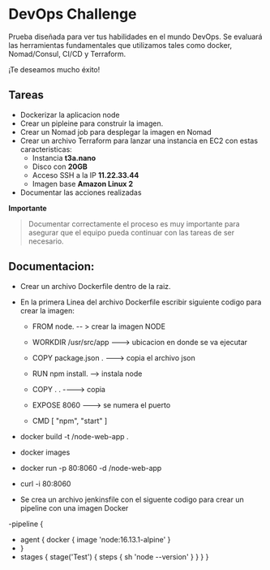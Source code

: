 # DevOps Challenge

Prueba diseñada para ver tus habilidades en el mundo DevOps. Se evaluará las herramientas fundamentales que utilizamos tales como docker, Nomad/Consul, CI/CD y Terraform. 

¡Te deseamos mucho éxito!


## Tareas
* Dockerizar la aplicacion node
* Crear un pipleine para construir la imagen.
* Crear un Nomad job para desplegar la imagen en Nomad
* Crear un archivo Terraform para lanzar una instancia en EC2 con estas caracteristicas: 
  * Instancia **t3a.nano**
  * Disco con **20GB**
  * Acceso SSH a la IP **11.22.33.44**
  * Imagen base **Amazon Linux 2**
* Documentar las acciones realizadas 
  
**Importante**    
> Documentar correctamente el proceso es muy importante para asegurar que el equipo pueda continuar con las tareas de ser necesario. 

## Documentacion:
* Crear un archivo Dockerfile dentro de la raiz.
* En la primera Linea del archivo Dockerfile escribir siguiente codigo para crear la imagen:

  - FROM node.  -- > crear la imagen NODE
  - WORKDIR /usr/src/app ---> ubicacion en donde se va ejecutar
  - COPY package.json .  ---> copia el archivo json
  - RUN npm install. --> instala node

  - COPY . . ----> copia 

  - EXPOSE 8060  ---> se numera el puerto
  - CMD [ "npm", "start" ]

* docker build -t <prefijo o usuario>/node-web-app .
* docker images
* docker run -p 80:8060 -d <usuario>/node-web-app
* curl -i 80:8060
 
 
* Se crea un archivo jenkinsfile con el siguente codigo para crear un pipeline con una imagen Docker

-pipeline {
-   agent {
        docker { image 'node:16.13.1-alpine' }
-  }
- stages {
        stage('Test') {
            steps {
                sh 'node --version'
            }
        }
    }
}



